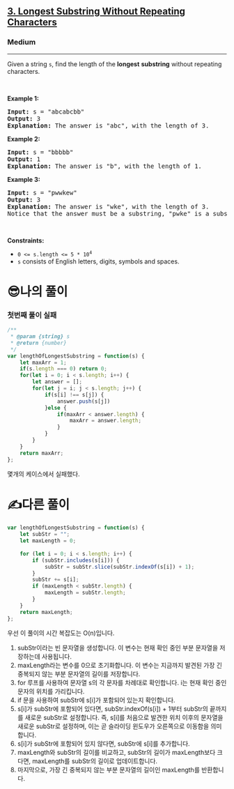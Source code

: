 <h2><a href="https://leetcode.com/problems/longest-substring-without-repeating-characters/">3. Longest Substring Without Repeating Characters</a></h2><h3>Medium</h3><hr><div><p>Given a string <code>s</code>, find the length of the <strong>longest</strong> <span data-keyword="substring-nonempty"><strong>substring</strong></span> without repeating characters.</p>

<p>&nbsp;</p>
<p><strong class="example">Example 1:</strong></p>

<pre><strong>Input:</strong> s = "abcabcbb"
<strong>Output:</strong> 3
<strong>Explanation:</strong> The answer is "abc", with the length of 3.
</pre>

<p><strong class="example">Example 2:</strong></p>

<pre><strong>Input:</strong> s = "bbbbb"
<strong>Output:</strong> 1
<strong>Explanation:</strong> The answer is "b", with the length of 1.
</pre>

<p><strong class="example">Example 3:</strong></p>

<pre><strong>Input:</strong> s = "pwwkew"
<strong>Output:</strong> 3
<strong>Explanation:</strong> The answer is "wke", with the length of 3.
Notice that the answer must be a substring, "pwke" is a subsequence and not a substring.
</pre>

<p>&nbsp;</p>
<p><strong>Constraints:</strong></p>

<ul>
	<li><code>0 &lt;= s.length &lt;= 5 * 10<sup>4</sup></code></li>
	<li><code>s</code> consists of English letters, digits, symbols and spaces.</li>
</ul>
</div>

<h1>😎나의 풀이</h1>

### 첫번째 풀이 실패
```js
/**
 * @param {string} s
 * @return {number}
 */
var lengthOfLongestSubstring = function(s) {
    let maxArr = 1;
    if(s.length === 0) return 0;
    for(let i = 0; i < s.length; i++) {
        let answer = [];
        for(let j = i; j < s.length; j++) {
            if(s[i] !== s[j]) {
                answer.push(s[j])
            }else {
                if(maxArr < answer.length) {
                    maxArr = answer.length;
                }
            }
        }
    }
    return maxArr;
};
```
몇개의 케이스에서 실패했다.

<h1>✍️다른 풀이</h1>

```js
var lengthOfLongestSubstring = function(s) {
    let subStr = "";
    let maxLength = 0;
  
    for (let i = 0; i < s.length; i++) {
        if (subStr.includes(s[i])) {
            subStr = subStr.slice(subStr.indexOf(s[i]) + 1);
        }
        subStr += s[i];
        if (maxLength < subStr.length) {
            maxLength = subStr.length;
        }
    }
    return maxLength;
};
```

우선 이 풀이의 시간 복잡도는 O(n)입니다.

1. subStr이라는 빈 문자열을 생성합니다. 이 변수는 현재 확인 중인 부분 문자열을 저장하는데 사용됩니다.
2. maxLength라는 변수를 0으로 초기화합니다. 이 변수는 지금까지 발견된 가장 긴 중복되지 않는 부분 문자열의 길이를 저장합니다.
3. for 루프를 사용하여 문자열 s의 각 문자를 차례대로 확인합니다. i는 현재 확인 중인 문자의 위치를 가리킵니다.
4. if 문을 사용하여 subStr에 s[i]가 포함되어 있는지 확인합니다.
5. s[i]가 subStr에 포함되어 있다면, subStr.indexOf(s[i]) + 1부터 subStr의 끝까지를 새로운 subStr로 설정합니다. 즉, s[i]를 처음으로 발견한 위치 이후의 문자열을 새로운 subStr로 설정하며, 이는 곧 슬라이딩 윈도우가 오른쪽으로 이동함을 의미합니다.
6. s[i]가 subStr에 포함되어 있지 않다면, subStr에 s[i]를 추가합니다.
7. maxLength와 subStr의 길이를 비교하고, subStr의 길이가 maxLength보다 크다면, maxLength를 subStr의 길이로 업데이트합니다.
8. 마지막으로, 가장 긴 중복되지 않는 부분 문자열의 길이인 maxLength를 반환합니다.
